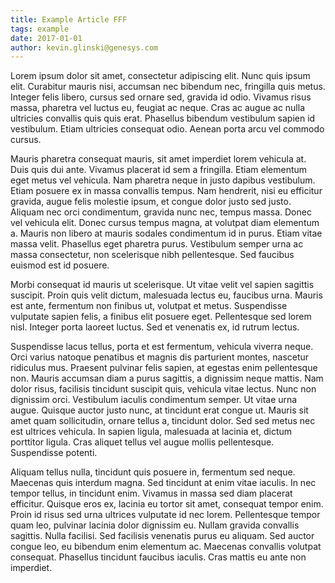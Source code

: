 ```yaml
---
title: Example Article FFF
tags: example
date: 2017-01-01
author: kevin.glinski@genesys.com
---
```


Lorem ipsum dolor sit amet, consectetur adipiscing elit. Nunc quis ipsum elit. Curabitur mauris nisi, accumsan nec bibendum nec, fringilla quis metus. Integer felis libero, cursus sed ornare sed, gravida id odio. Vivamus risus massa, pharetra vel luctus eu, feugiat ac neque. Cras ac augue ac nulla ultricies convallis quis quis erat. Phasellus bibendum vestibulum sapien id vestibulum. Etiam ultricies consequat odio. Aenean porta arcu vel commodo cursus.

Mauris pharetra consequat mauris, sit amet imperdiet lorem vehicula at. Duis quis dui ante. Vivamus placerat id sem a fringilla. Etiam elementum eget metus vel vehicula. Nam pharetra neque in justo dapibus vestibulum. Etiam posuere ex in massa convallis tempus. Nam hendrerit, nisi eu efficitur gravida, augue felis molestie ipsum, et congue dolor justo sed justo. Aliquam nec orci condimentum, gravida nunc nec, tempus massa. Donec vel vehicula elit. Donec cursus tempus magna, at volutpat diam elementum a. Mauris non libero at mauris sodales condimentum id in purus. Etiam vitae massa velit. Phasellus eget pharetra purus. Vestibulum semper urna ac massa consectetur, non scelerisque nibh pellentesque. Sed faucibus euismod est id posuere.

Morbi consequat id mauris ut scelerisque. Ut vitae velit vel sapien sagittis suscipit. Proin quis velit dictum, malesuada lectus eu, faucibus urna. Mauris est ante, fermentum non finibus ut, volutpat et metus. Suspendisse vulputate sapien felis, a finibus elit posuere eget. Pellentesque sed lorem nisl. Integer porta laoreet luctus. Sed et venenatis ex, id rutrum lectus.

Suspendisse lacus tellus, porta et est fermentum, vehicula viverra neque. Orci varius natoque penatibus et magnis dis parturient montes, nascetur ridiculus mus. Praesent pulvinar felis sapien, at egestas enim pellentesque non. Mauris accumsan diam a purus sagittis, a dignissim neque mattis. Nam dolor risus, facilisis tincidunt suscipit quis, vehicula vitae lectus. Nunc non dignissim orci. Vestibulum iaculis condimentum semper. Ut vitae urna augue. Quisque auctor justo nunc, at tincidunt erat congue ut. Mauris sit amet quam sollicitudin, ornare tellus a, tincidunt dolor. Sed sed metus nec est ultrices vehicula. In sapien ligula, malesuada at lacinia et, dictum porttitor ligula. Cras aliquet tellus vel augue mollis pellentesque. Suspendisse potenti.

Aliquam tellus nulla, tincidunt quis posuere in, fermentum sed neque. Maecenas quis interdum magna. Sed tincidunt at enim vitae iaculis. In nec tempor tellus, in tincidunt enim. Vivamus in massa sed diam placerat efficitur. Quisque eros ex, lacinia eu tortor sit amet, consequat tempor enim. Proin id risus sed urna ultrices vulputate id nec lorem. Pellentesque tempor quam leo, pulvinar lacinia dolor dignissim eu. Nullam gravida convallis sagittis. Nulla facilisi. Sed facilisis venenatis purus eu aliquam. Sed auctor congue leo, eu bibendum enim elementum ac. Maecenas convallis volutpat consequat. Phasellus tincidunt faucibus iaculis. Cras mattis eu ante non imperdiet.
